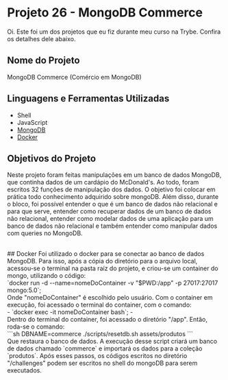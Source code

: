 # Projeto 26 - MongoDB Commerce

Oi. Este foi um dos projetos que eu fiz durante meu curso na Trybe. Confira os detalhes dele abaixo.




## Nome do Projeto
MongoDB Commerce (Comércio em MongoDB)

## Linguagens e Ferramentas Utilizadas

 - Shell
 - JavaScript
 - [MongoDB](https://www.mongodb.com/)
 - [Docker](https://www.docker.com/)

## Objetivos do Projeto
Neste projeto foram feitas manipulações em um banco de dados MongoDB, que continha dados de um cardápio do McDonald's. Ao todo, foram escritos 32 funções de manipulação dos dados. O objetivo foi colocar em prática todo conhecimento adquirido sobre mongoDB. Além disso, durante o bloco, foi possível entender o que é um banco de dados não relacional e para que serve, entender como recuperar dados de um banco de dados não relacional, entender como modelar dados de uma aplicação para um banco de dados não relacional e também entender como manipular dados com queries no MongoDB.

<br/>
## Docker
Foi utilizado o docker para se conectar ao banco de dados MongoDB. Para isso, após a cópia do diretório para o arquivo local, acessou-se o terminal na pasta raíz do projeto, e criou-se um container do mongo, utilizando o código:
<br/>
`docker run -d --name=nomeDoContainer -v "$PWD:/app" -p 27017:27017 mongo:5.0`;
<br/>
Onde "nomeDoContainer" é escolhido pelo usuário. Com o container em execução, foi acessado o terminal do container, com o comando:
<br/>
- `docker exec -it nomeDoContainer bash`;
- <br/>
Dentro do terminal do container, foi acessado o diretório "/app". Então, roda-se o comando:
<br/>
```sh
  DBNAME=commerce ./scripts/resetdb.sh assets/produtos
```
<br/>
Que restaura o banco de dados. A execução desse script criará um banco de dados chamado `commerce` e importará os dados para a coleção `produtos`.
Após esses passos, os códigos escritos no diretório "/challenges" podem ser escritos no shell do mongoDB para serem executados.
 
